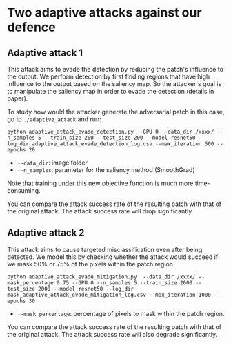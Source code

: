 # Two adaptive attacks against our defence

## Adaptive attack 1

This attack aims to evade the detection by reducing the patch's influence to the output. We perform detection by first finding regions that have high influence to the output based on the saliency map. So the attacker's goal is to manipulate the saliency map in order to evade the detection (details in paper).

To study how would the attacker generate the adversarial patch in this case, go to ```./adaptive_attack``` and run:
```
python adaptive_attack_evade_detection.py --GPU 0 --data_dir /xxxx/ --n_samples 5 --train_size 200 --test_size 200 --model resnet50 --log_dir adaptive_attack_evade_detection_log.csv --max_iteration 500 --epochs 20

``` 
- ```--data_dir```: image folder
- ```--n_samples```: parameter for the saliency method (SmoothGrad)

Note that training under this new objective function is much more time-consuming.

You can compare the attack success rate of the resulting patch with that of the original attack. The attack success rate will drop significantly.

## Adaptive attack 2
This attack aims to cause targeted misclassification even after being detected.
We model this by checking whether the attack would succeed if we mask 50% or 75% of the pixels within the patch region.

```
python adaptive_attack_evade_mitigation.py  --data_dir /xxxx/ --mask_percentage 0.75 --GPU 0 --n_samples 5 --train_size 2000 --test_size 2000 --model resnet50 --log_dir mask_adaptive_attack_evade_mitigation_log.csv --max_iteration 1000 --epochs 30
```
- ```--mask_percentage```: percentage of pixels to mask within the patch region.

You can compare the attack success rate of the resulting patch with that of the original attack. The attack success rate will also degrade significantly.










